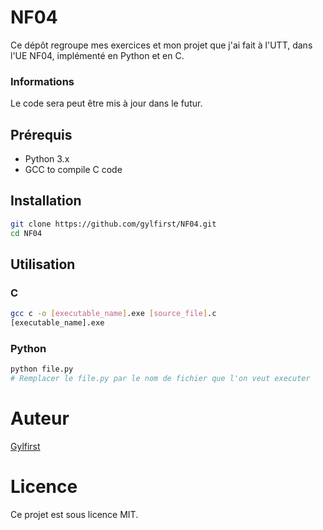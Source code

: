 # NF04

Ce dépôt regroupe mes exercices et mon projet que j'ai fait à l'UTT, dans l'UE NF04, implémenté en Python et en C.

### Informations

Le code sera peut être mis à jour dans le futur.

## Prérequis

- Python 3.x
- GCC to compile C code

## Installation

```bash
git clone https://github.com/gylfirst/NF04.git
cd NF04
```

## Utilisation

### C
```bash
gcc c -o [executable_name].exe [source_file].c
[executable_name].exe
```

### Python
```bash
python file.py
# Remplacer le file.py par le nom de fichier que l'on veut executer
```

# Auteur
[Gylfirst](https://github.com/gylfirst)

# Licence
Ce projet est sous licence MIT.
